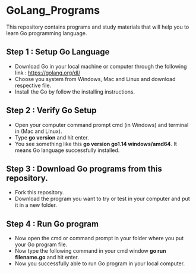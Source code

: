 # GoLang_Programs
This repository contains programs and study materials that will help you to learn Go programming language.

## Step 1 : Setup Go Language
- Download Go in your local machine or computer through the following link : https://golang.org/dl/
- Choose you system from Windows, Mac and Linux and download respective file.
- Install the Go by follow the installing instructions. 

## Step 2 : Verify Go Setup
- Open your computer command prompt cmd (in Windows) and terminal in (Mac and Linux).
- Type **go version** and hit enter.
- You see something like this **go version go1.14 windows/amd64**. It means Go language successfully installed.

## Step 3 : Download Go programs from this repository.
- Fork this repository.
- Download the program you want to try or test in your computer and put it in a new folder.

## Step 4 : Run Go program
- Now open the cmd or command prompt in your folder where you put your Go program file.
- Now type the following command in your cmd window **go run filename.go** and hit enter.
- Now you successfully able to run Go program in your local computer. 


